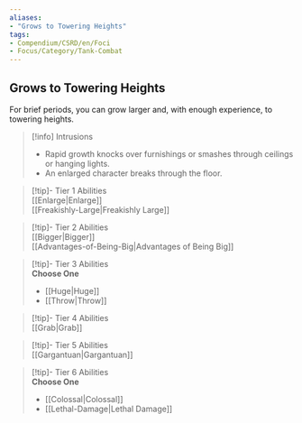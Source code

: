 ```yaml
---
aliases:
- "Grows to Towering Heights"
tags:
- Compendium/CSRD/en/Foci
- Focus/Category/Tank-Combat
---
```


  
## Grows to Towering Heights  
For brief periods, you can grow larger and, with enough experience, to towering heights.  

>[!info] Intrusions  
>- Rapid growth knocks over furnishings or smashes through ceilings or hanging lights.  
>- An enlarged character breaks through the floor.  


>[!tip]- Tier 1 Abilities  
> [[Enlarge|Enlarge]]  
> [[Freakishly-Large|Freakishly Large]]  


>[!tip]- Tier 2 Abilities  
> [[Bigger|Bigger]]  
> [[Advantages-of-Being-Big|Advantages of Being Big]]  


>[!tip]- Tier 3 Abilities  
> **Choose One**  
>- [[Huge|Huge]]  
>- [[Throw|Throw]]  


>[!tip]- Tier 4 Abilities  
> [[Grab|Grab]]  


>[!tip]- Tier 5 Abilities  
> [[Gargantuan|Gargantuan]]  


>[!tip]- Tier 6 Abilities  
> **Choose One**  
>- [[Colossal|Colossal]]  
>- [[Lethal-Damage|Lethal Damage]]